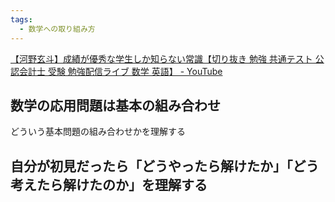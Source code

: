 ```yaml
---
tags:
  - 数学への取り組み方
---
```

[【河野玄斗】成績が優秀な学生しか知らない常識【切り抜き 勉強 共通テスト 公認会計士 受験 勉強配信ライブ 数学 英語】 - YouTube](https://www.youtube.com/watch?v=TsW-Pn-hK9E)


## 数学の応用問題は基本の組み合わせ

どういう基本問題の組み合わせかを理解する

## 自分が初見だったら「どうやったら解けたか」「どう考えたら解けたのか」を理解する

